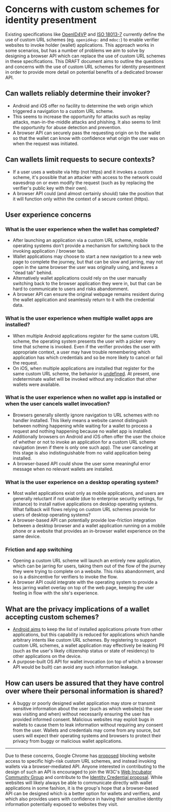 # Concerns with custom schemes for identity presentment

Existing specifications like [OpenID4VP](https://openid.net/specs/openid-4-verifiable-presentations-1_0.html#name-wallet-invocation) and [ISO 18013-7](https://www.iso.org/standard/82772.html) currently define the use of custom URL schemes (eg. `openid4vp:` and `mdoc:`) to enable verifier websites to invoke holder (wallet) applications. This approach works in some scenarios, but has a number of problems we aim to solve by designing a browser API which can replace the use of custom URL schemes in these specifications. This DRAFT document aims to outline the questions and concerns with the use of custom URL schemes for identity presentment in order to provide more detail on potential benefits of a dedicated browser API.

## Can wallets reliably determine their invoker?

   - Android and iOS offer no facility to determine the web origin which triggered a navigation to a custom URL scheme.
   - This seems to increase the opportunity for attacks such as replay attacks, man-in-the-middle attacks and phishing. It also seems to limit the opportunity for abuse detection and prevention.
   - A browser API can securely pass the requesting origin on to the wallet so that the wallet can know with confidence what origin the user was on when the request was initiated.
   
## Can wallets limit requests to secure contexts?

   - If a user uses a website via http (not https) and it invokes a custom scheme, it's possible that an attacker with access to the network could eavesdrop on or even modify the request (such as by replacing the verifier's public key with their own).
   - A browser API could (and almost certainly should) take the position that it will function only within the context of a secure context (https).

## User experience concerns

### What is the user experience when the wallet has completed?

   - After launching an application via a custom URL scheme, mobile operating systems don't provide a mechanism for switching back to the invoking application / browser tab.
   - Wallet applications may choose to start a new navigation to a new web page to complete the journey, but that can be slow and jarring, may not open in the same browser the user was originally using, and leaves a "dead tab" behind.
   - Alternatively wallet applications could rely on the user manually switching back to the browser application they were in, but that can be hard to communicate to users and risks abandomment.
   - A browser API can ensure the original webpage remains resident during the wallet application and seamlessly return to it with the credential data.

### What is the user experience when multiple wallet apps are installed?

   - When multiple Android applications register for the same custom URL scheme, the operating system presents the user with a picker every time that scheme is invoked. Even if the verifier provides the user with appropriate context, a user may have trouble remembering which application has which credentials and so be more likely to cancel or fail the request.
   - On iOS, when multiple applications are installed that register for the same custom URL scheme, the behavior is [undefined](https://stackoverflow.com/questions/13130442/multiple-apps-with-the-same-url-scheme-ios). At present, one indeterminate wallet will be invoked without any indication that other wallets were available.

### What is the user experience when no wallet app is installed or when the user cancels wallet invocation?

   - Browsers generally silently ignore navigation to URL schemes with no handler installed. This likely means a website cannot distinguish between nothing happening while waiting for a wallet to process a request and nothing happening because no wallet app is installed.
   - Additionally browsers on Android and iOS often offer the user the choice of whether or not to invoke an application for a custom URL scheme navigation (even if there is only one such app). The user canceling at this stage is also indistinguishable from no valid application being installed.
   - A browser-based API could show the user some meaningful error message when no relevant wallets are installed.

### What is the user experience on a desktop operating system?

   - Most wallet applications exist only as mobile applications, and users are generally reluctant if not unable (due to enterprise security settings, for instance) to install native applications on desktop operating systems. What fallback will flows relying on custom URL schemes provide for users of desktop operating systems?
   - A browser-based API can potentially provide low-friction integration between a desktop browser and a wallet application running on a mobile phone or a website that provides an in-browser wallet experience on the same device.

### Friction and app switching

   - Opening a custom URL scheme will launch an entirely new application, which can be jarring for users, taking them out of the flow of the journey they were trying to complete on a website. This risks abandonment, and so is a disincentive for verifiers to invoke the flow.
   - A browser API could integrate with the operating system to provide a less jarring wallet overlay on top of the web page, keeping the user feeling in flow with the site's experience.

## What are the privacy implications of a wallet accepting custom schemes?

   - [Android aims](https://developer.android.com/training/package-visibility) to keep the list of installed applications private from other applications, but this capability is reduced for applications which handle arbitrary intents like custom URL schemes. By registering to support custom URL schemes, a wallet application may effectively be leaking PII (such as the user's likely citizenship status or state of residency) to other applications on the device.
   - A purpose-built OS API for wallet invocation (on top of which a browser API would be built) can avoid any such information leakage.

## How can users be assured that they have control over where their personal information is shared?

   - A buggy or poorly designed wallet application may store or transmit sensitive information about the user (such as which website(s) the user was visiting and when) without necessarily ensuring the user has provided informed consent. Malicious websites may exploit bugs in wallets to cause them to leak information without requiring any consent from the user. Wallets and credentials may come from any source, but users will expect their operating systems and browsers to protect their privacy from buggy or malicious wallet applications.

<hr>

Due to these concerns, Google Chrome has [proposed](https://groups.google.com/a/chromium.org/g/blink-dev/c/wcCrcMTELS0/m/ZSPxAT0LAgAJ) blocking website access to specific high-risk custom URL schemes, and instead invoking wallets via a browser-mediated API. Anyone interested in contributing to the design of such an API is encouraged to join the W3C's [Web Incubator Community Group](https://www.w3.org/community/wicg/) and contribute to the [Identity Credential proposal](https://github.com/WICG/identity-credential/). While websites will likely always be able to communicate directly with wallet applications in some fashion, it is the group's hope that a browser-based API can be designed which is a better option for wallets and verifiers, and which also provides users with confidence in having their sensitive identity information potentially exposed to websites they visit.
